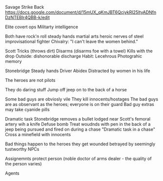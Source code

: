 Savage Strike Back
https://docs.google.com/document/d/15mUX_qKmJBT6QcjykRI25ltyADNfnDzNTEBIr4QBB-k/edit

Elite covert ops 
Militarty intelligence


Both have 
rock'n roll
steady hands
martial arts
heroic
nerves of steel
improvisational fighter
Chivalry: "I can't leave the women behind."


Scott
Tricks (throws dirt)
Disarms (disarms foe with a towel)
Kills with the drop
Outside: dishonorable discharge
Habit: Lecehrous
Photograhic memory




Stonebridge
Steady hands
Driver
Abidex
Distracted by women in his life 

The heroes are not pilots

They do daring stuff
Jump off jeep on to the back of a horse

Some bad guys are obviosly vile
They kill innocents/hostages
The bad guys are as observant as the heroes; everyone is on their guard
Bad guy extras may take cyanide pills



Dramatic task
Stonebridge removes a bullet lodged near Scott's femoral artery wih a knife
Defuse bomb
Treat woudnds with pen in the back of a jeep being pursued and fired on during a chase
"Dramatic task in a chase"
Cross a minefield with innocents


Bad things happen to the heroes
they get wounded
betrayed by seemingly tustworthy NPCs

Assignemnts
protect person (noble doctor of arms dealer - the quality of the person varies)

Agents 